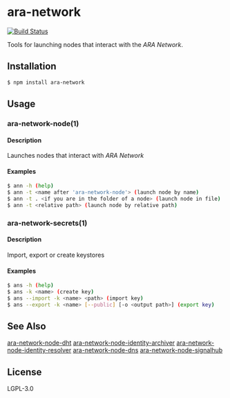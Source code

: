 ara-network
===========

[![Build Status](https://travis-ci.com/AraBlocks/ara-network.svg?token=r6p7pesHZ9MRJsVsrYFe&branch=master)](https://travis-ci.com/AraBlocks/ara-network)

Tools for launching nodes that interact with the _ARA Network_.

## Installation

```sh
$ npm install ara-network
```

## Usage

### ara-network-node(1)

#### Description

Launches nodes that interact with _ARA Network_

#### Examples

```sh
$ ann -h (help)
$ ann -t <name after 'ara-network-node'> (launch node by name)
$ ann -t . <if you are in the folder of a node> (launch node in file)
$ ann -t <relative path> (launch node by relative path)
```

### ara-network-secrets(1)

#### Description

Import, export or create keystores

#### Examples

```sh
$ ans -h (help)
$ ans -k <name> (create key)
$ ans --import -k <name> <path> (import key)
$ ans --export -k <name> [--public] [-o <output path>] (export key)
```

## See Also

[ara-network-node-dht](https://github.com/arablocks/ara-network-node-dht)
[ara-network-node-identity-archiver](https://github.com/arablocks/ara-network-node-identity-archiver)
[ara-network-node-identity-resolver](https://github.com/arablocks/ara-network-node-identity-resolver)
[ara-network-node-dns](https://github.com/arablocks/ara-network-node-dns)
[ara-network-node-signalhub](https://github.com/arablocks/ara-network-node-signalhub)

## License

LGPL-3.0
